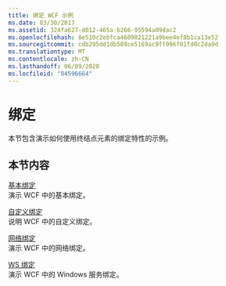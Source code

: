 ```yaml
---
title: 绑定 WCF 示例
ms.date: 03/30/2017
ms.assetid: 324fa627-d012-465a-b266-95594a09dac2
ms.openlocfilehash: 8e510c2ebfca4609821221a9bee4ef8b1ca13e52
ms.sourcegitcommit: cdb295dd1db589ce5169ac9ff096f01fd0c2da9d
ms.translationtype: MT
ms.contentlocale: zh-CN
ms.lasthandoff: 06/09/2020
ms.locfileid: "84596664"
---
```

# <a name="binding"></a>绑定

本节包含演示如何使用终结点元素的绑定特性的示例。  
  
## <a name="in-this-section"></a>本节内容
  
 [基本绑定](basic-binding.md)  
 演示 WCF 中的基本绑定。  
  
 [自定义绑定](custom-binding.md)  
 说明 WCF 中的自定义绑定。  
  
 [网络绑定](net-binding.md)  
 演示 WCF 中的网络绑定。  
  
 [WS 绑定](ws-binding.md)  
 演示 WCF 中的 Windows 服务绑定。

